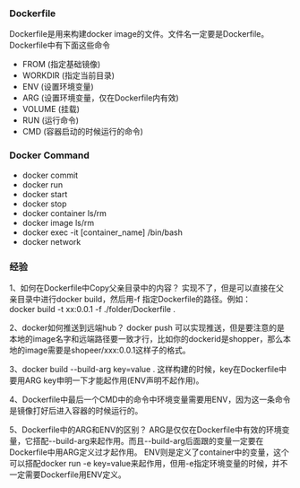### Dockerfile
Dockerfile是用来构建docker image的文件。文件名一定要是Dockerfile。Dockerfile中有下面这些命令
- FROM (指定基础镜像)
- WORKDIR (指定当前目录)
- ENV (设置环境变量)
- ARG (设置环境变量，仅在Dockerfile内有效)
- VOLUME (挂载)
- RUN (运行命令)
- CMD (容器启动的时候运行的命令)


### Docker Command
- docker commit
- docker run
- docker start
- docker stop
- docker container ls/rm
- docker image ls/rm
- docker exec -it [container_name] /bin/bash
- docker network



### 经验
1、如何在Dockerfile中Copy父亲目录中的内容？
实现不了，但是可以直接在父亲目录中进行docker build，然后用-f 指定Dockerfile的路径。例如：<br>
docker build -t xx:0.0.1 -f ./folder/Dockerfile .

2、docker如何推送到远端hub？
docker push 可以实现推送，但是要注意的是本地的image名字和远端路径要一致才行，比如你的dockerid是shopper，那么本地的image需要是shopeer/xxx:0.0.1这样子的格式。

3、docker build --build-arg key=value .  这样构建的时候，key在Dockerfile中要用ARG key申明一下才能起作用(ENV声明不起作用)。

4、Dockerfile中最后一个CMD中的命令中环境变量需要用ENV，因为这一条命令是镜像打好后进入容器的时候运行的。

5、Dockerfile中的ARG和ENV的区别？
ARG是仅仅在Dockerfile中有效的环境变量，它搭配--build-arg来起作用。而且--build-arg后面跟的变量一定要在Dockerfile中用ARG定义过才起作用。
ENV则是定义了container中的变量，这个可以搭配docker run -e key=value来起作用，但用-e指定环境变量的时候，并不一定需要Dockerfile用ENV定义。